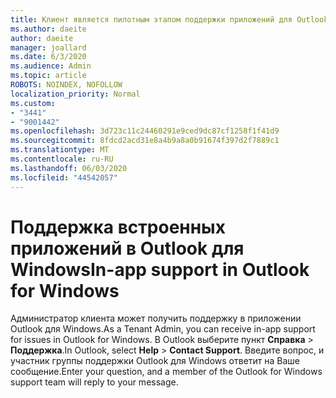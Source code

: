 ```yaml
---
title: Клиент является пилотным этапом поддержки приложений для Outlook
ms.author: daeite
author: daeite
manager: joallard
ms.date: 6/3/2020
ms.audience: Admin
ms.topic: article
ROBOTS: NOINDEX, NOFOLLOW
localization_priority: Normal
ms.custom:
- "3441"
- "9001442"
ms.openlocfilehash: 3d723c11c24460291e9ced9dc87cf1258f1f41d9
ms.sourcegitcommit: 8fdcd2acd31e8a4b9a8a0b91674f397d2f7889c1
ms.translationtype: MT
ms.contentlocale: ru-RU
ms.lasthandoff: 06/03/2020
ms.locfileid: "44542057"
---
```

# <a name="in-app-support-in-outlook-for-windows"></a><span data-ttu-id="f7061-102">Поддержка встроенных приложений в Outlook для Windows</span><span class="sxs-lookup"><span data-stu-id="f7061-102">In-app support in Outlook for Windows</span></span>

<span data-ttu-id="f7061-103">Администратор клиента может получить поддержку в приложении Outlook для Windows.</span><span class="sxs-lookup"><span data-stu-id="f7061-103">As a Tenant Admin, you can receive in-app support for issues in Outlook for Windows.</span></span> <span data-ttu-id="f7061-104">В Outlook выберите пункт **Справка**  >  **Поддержка**.</span><span class="sxs-lookup"><span data-stu-id="f7061-104">In Outlook, select **Help** > **Contact Support**.</span></span> <span data-ttu-id="f7061-105">Введите вопрос, и участник группы поддержки Outlook для Windows ответит на Ваше сообщение.</span><span class="sxs-lookup"><span data-stu-id="f7061-105">Enter your question, and a member of the Outlook for Windows support team will reply to your message.</span></span>